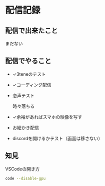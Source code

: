 # 配信記録

## 配信で出来たこと

まだない

## 配信でやること

- ✓3teneのテスト
- ✓コーディング配信
- 恋声テスト

    時々落ちる
- ✓余裕があればスマホの映像を写す
- お絵かき配信
- discordを開けるかテスト（画面は移さない）

## 知見

VSCodeの開き方

```bash
code --disable-gpu
```
